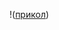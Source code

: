 !([прикол](https://sun9-36.userapi.com/impg/8OfRACmM1WZDbMH6gFmXvk-qHnySAcFXPeZE2A/RIsLIycM_UA.jpg?size=707x707&quality=96&sign=8affaac613f86ad92e5530e73663d149&type=album))
